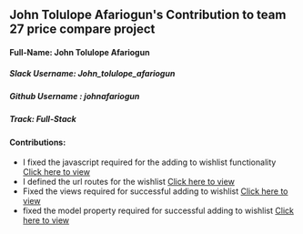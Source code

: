 ## John Tolulope Afariogun's Contribution to team 27 price compare project

#### Full-Name: John Tolulope Afariogun
##### Slack Username: John_tolulope_afariogun
##### Github Username : johnafariogun
##### Track: Full-Stack
#### Contributions: 
- I fixed the javascript required for the adding to wishlist functionality [Click here to view ](https://github.com/zuri-training/price_compare_team_27/blob/main/static/wishlist.js)
- I defined the url routes for the wishlist [Click here to view ](https://github.com/zuri-training/price_compare_team_27/blob/main/price_compare_app/urls.py)
- Fixed the views required for successful adding to wishlist [Click here to view ](https://github.com/zuri-training/price_compare_team_27/blob/main/price_compare_app/views.py)
- fixed the model property required for successful adding to wishlist [Click here to view ](https://github.com/zuri-training/price_compare_team_27/blob/main/price_compare_app/models.py)

